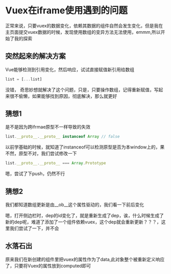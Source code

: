 # Vuex在iframe使用遇到的问题

正常来说，只要vuex的数据变化，依赖其数据的组件自然会发生变化，但是我在主页面提交vuex数据的时候，发现使用数组的变异方法无法使用，emmm,所以开始了我的探索


## 突然起来的解决方案

Vue能够检测到引用变化，然后响应，试试直接赋值新引用给数组

```js
list = [...list]
```

没错， 奇思妙想就解决了这个问题，只是，只要操作数组，记得重新赋值，写起来很不偷懒，如果能够找到原因，彻底解决，那么就更好


## 猜想1

是不是因为跨ifrmae原型不一样导致的失效


```js
list.__proto__.__proto__ instanceof Array // false
```

以前学基础的时候，就知道了instanceof可以检测原型是否为本window上的，果不然，原型不对，我们尝试修改一下

```js
list.__proto__.__proto__ === Array.Prototype
```

嗯，尝试了下push，仍然不行

## 猜想2

我们都知道数组更新是由__ob__这个属性驱动的，我们看一下前后变化

嗯，打开侧边栏时，dep的id变化了，就是重新生成了dep，诶，什么时候生成了新的dep呢，难道了添加了一个组件依赖vuex，这个dep就会重新更新？？？，这里我们尝试了一下，并不会


## 水落石出

原来我们在新创建的组件里把vuex的属性作为了data,此对象整个被重新定义响应了，只要将Vuex的属性放到computed即可